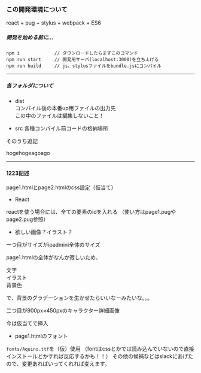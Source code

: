 ### この開発環境について  
react + pug + stylus + webpack + ES6

##### 開発を始める前に...
```
npm i             // ダウンロードしたらまずこのコマンド
npm run start     // 開発用サーバ(localhost:3000)を立ち上げる
npm run build     // js、stylusファイルをbundle.jsにコンパイル
```

---

##### 各フォルダについて  
* dist  
  コンパイル後の本番up用ファイルの出力先  
  この中のファイルは編集しないこと！

* src
  各種コンパイル前コードの格納場所

そのうち追記

hogehogeagoago

---

#### 1223記述

page1.htmlとpage2.htmlのcss設定（仮当て）


* React

reactを使う場合には、全ての要素のidを入れる
（使い方はpage1.pugやpage2.pug参照）

* 欲しい画像？イラスト？

一つ目がサイズがipadmini全体のサイズ

page1.htmlの全体がなんか寂しいため、

文字<br>
イラスト<br>
背景色

で、背景のグラデーションを生かせたらいいなーみたいな。。。

二つ目が900px×450pxのキャラクター詳細画像

今は仮当てで挿入

* page1.htmlのフォント

`fonts/Aquino.ttf`を（仮）使用
（fontはcssとかでは読み込んでいないので直接インストールとかすれば反応するかも！！）
その他の候補などはslackにあげたので、変更あればいってくれれば変えます。
